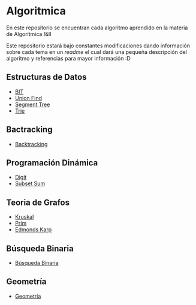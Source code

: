 # Algoritmica

En este repositorio se encuentran cada algoritmo aprendido en la materia de Algorítmica I&II

Este repositorio estará bajo constantes modificaciones dando información sobre cada tema en un *readme* el cual dará una pequeña descripción del algoritmo y referencias para mayor información :D


## Estructuras de Datos
-  [BIT](https://github.com/Amy312/Algoritmica/tree/main/Estructuras%20de%20Datos/Union_Find)
-  [Union Find](https://github.com/Amy312/Algoritmica/tree/main/Estructuras%20de%20Datos/Union_Find)
-  [Segment Tree](https://github.com/Amy312/Algoritmica/tree/main/Estructuras%20de%20Datos/SegmentTree)
-  [Trie](https://github.com/Amy312/Algoritmica/tree/main/Estructuras%20de%20Datos/Trie)


## Bactracking
-  [Backtracking](https://github.com/Amy312/Algoritmica/tree/main/BackTracking)

## Programación Dinámica
-  [Digit](https://github.com/Amy312/Algoritmica/tree/master/Programaci%C3%B3n%20Din%C3%A1mica/Digit)
-  [Subset Sum](https://github.com/Amy312/Algoritmica/tree/master/Programaci%C3%B3n%20Din%C3%A1mica/Subset%20Sum)

## Teoria de Grafos
-  [Kruskal](https://github.com/Amy312/Algoritmica/tree/main/Teoria%20de%20Grafos/Kruskal)
-  [Prim](https://github.com/Amy312/Algoritmica/tree/main/Teoria%20de%20Grafos/Prim)
-  [Edmonds Karp](https://github.com/Amy312/Algoritmica/tree/main/Programaci%C3%B3n%20Din%C3%A1mica/Edmonds%20Karp)
 
## Búsqueda Binaria
- [Búsqueda Binaria](https://github.com/Amy312/Algoritmica/tree/main/B%C3%BAsqueda%20Binaria)

## Geometría
- [Geometria](https://github.com/Amy312/Algoritmica/tree/main/Geometr%C3%ADa)
